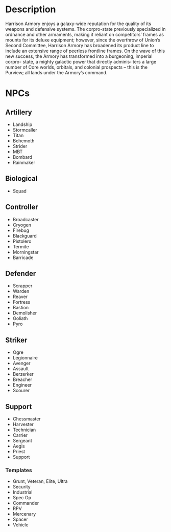# Description
Harrison Armory enjoys a galaxy-wide reputation for the quality of its weapons and defensive systems. The corpro-state previously specialized in ordnance and
other armaments, making it reliant on competitors’ frames as mounts for its deluxe equipment; however, since the overthrow of Union’s Second Committee,
Harrison Armory has broadened its product line to include an extensive range of peerless frontline frames. On the wave of this new success, the Armory has transformed into a burgeoning, imperial corpro- state, a mighty galactic power that directly adminis‐
ters a large number of Core worlds, orbitals, and colonial prospects – this is the Purview; all lands under the Armory’s command.

# NPCs
## Artillery
- Landship
- Stormcaller
- Titan
- Behemoth
- Strider
- MBT
- Bombard
- Rainmaker
## Biological
- Squad
## Controller
- Broadcaster
- Cryogen
- Firebug
- Blackguard
- Pistolero
- Termite
- Morningstar
- Barricade
## Defender
- Scrapper
- Warden
- Reaver
- Fortress
- Bastion
- Demolisher
- Goliath
- Pyro
## Striker
- Ogre
- Legionnaire
- Avenger
- Assault
- Berzerker
- Breacher
- Engineer 
- Scourer
## Support
- Chessmaster
- Harvester
- Technician
- Carrier
- Sergeant
- Aegis
- Priest
- Support
### Templates
- Grunt, Veteran, Elite, Ultra
- Security
- Industrial
- Spec Op
- Commander
- RPV
- Mercenary
- Spacer
- Vehicle